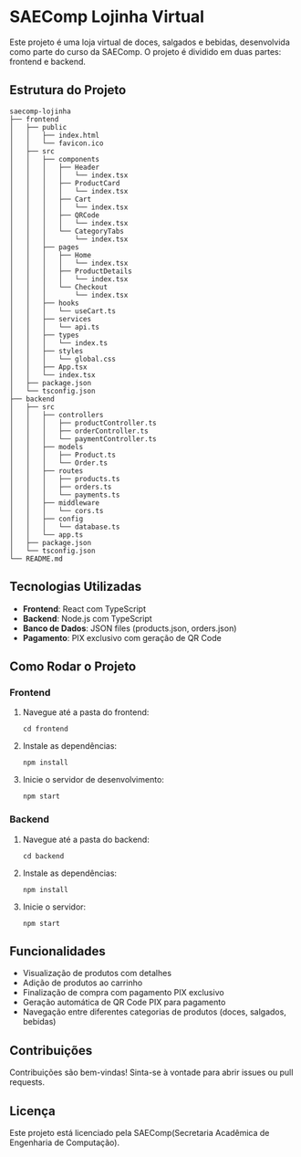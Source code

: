 # SAEComp Lojinha Virtual

Este projeto é uma loja virtual de doces, salgados e bebidas, desenvolvida como parte do curso da SAEComp. O projeto é dividido em duas partes: frontend e backend.

## Estrutura do Projeto

```
saecomp-lojinha
├── frontend
│   ├── public
│   │   ├── index.html
│   │   └── favicon.ico
│   ├── src
│   │   ├── components
│   │   │   ├── Header
│   │   │   │   └── index.tsx
│   │   │   ├── ProductCard
│   │   │   │   └── index.tsx
│   │   │   ├── Cart
│   │   │   │   └── index.tsx
│   │   │   ├── QRCode
│   │   │   │   └── index.tsx
│   │   │   └── CategoryTabs
│   │   │       └── index.tsx
│   │   ├── pages
│   │   │   ├── Home
│   │   │   │   └── index.tsx
│   │   │   ├── ProductDetails
│   │   │   │   └── index.tsx
│   │   │   └── Checkout
│   │   │       └── index.tsx
│   │   ├── hooks
│   │   │   └── useCart.ts
│   │   ├── services
│   │   │   └── api.ts
│   │   ├── types
│   │   │   └── index.ts
│   │   ├── styles
│   │   │   └── global.css
│   │   ├── App.tsx
│   │   └── index.tsx
│   ├── package.json
│   └── tsconfig.json
├── backend
│   ├── src
│   │   ├── controllers
│   │   │   ├── productController.ts
│   │   │   ├── orderController.ts
│   │   │   └── paymentController.ts
│   │   ├── models
│   │   │   ├── Product.ts
│   │   │   └── Order.ts
│   │   ├── routes
│   │   │   ├── products.ts
│   │   │   ├── orders.ts
│   │   │   └── payments.ts
│   │   ├── middleware
│   │   │   └── cors.ts
│   │   ├── config
│   │   │   └── database.ts
│   │   └── app.ts
│   ├── package.json
│   └── tsconfig.json
└── README.md
```

## Tecnologias Utilizadas

- **Frontend**: React com TypeScript
- **Backend**: Node.js com TypeScript
- **Banco de Dados**: JSON files (products.json, orders.json)
- **Pagamento**: PIX exclusivo com geração de QR Code

## Como Rodar o Projeto

### Frontend

1. Navegue até a pasta do frontend:
   ```
   cd frontend
   ```

2. Instale as dependências:
   ```
   npm install
   ```

3. Inicie o servidor de desenvolvimento:
   ```
   npm start
   ```

### Backend

1. Navegue até a pasta do backend:
   ```
   cd backend
   ```

2. Instale as dependências:
   ```
   npm install
   ```

3. Inicie o servidor:
   ```
   npm start
   ```

## Funcionalidades

- Visualização de produtos com detalhes
- Adição de produtos ao carrinho
- Finalização de compra com pagamento PIX exclusivo
- Geração automática de QR Code PIX para pagamento
- Navegação entre diferentes categorias de produtos (doces, salgados, bebidas)



## Contribuições

Contribuições são bem-vindas! Sinta-se à vontade para abrir issues ou pull requests.

## Licença

Este projeto está licenciado pela SAEComp(Secretaria Acadêmica de Engenharia de Computação).